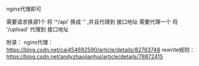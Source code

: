 nginx代理即可

需要请求换源1个
将  '^/api' 换成 '' ,并且代理到 接口地址
需要代理一个
将 '/upload' 代理到 接口地址

附录：
nginx代理：
https://blog.csdn.net/cai454692590/article/details/82763748
rewrite规则：
https://blog.csdn.net/andyzhaojianhui/article/details/78872415
